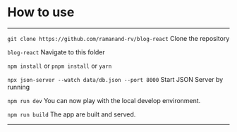 
# How to use
---
`git clone https://github.com/ramanand-rv/blog-react` Clone the repository

`blog-react` Navigate to this folder

`npm install` or `pnpm install` or `yarn`

`npx json-server --watch data/db.json --port 8000` Start JSON Server by running

`npm run dev` You can now play with the local develop environment.

`npm run build` The app are built and served.

---


